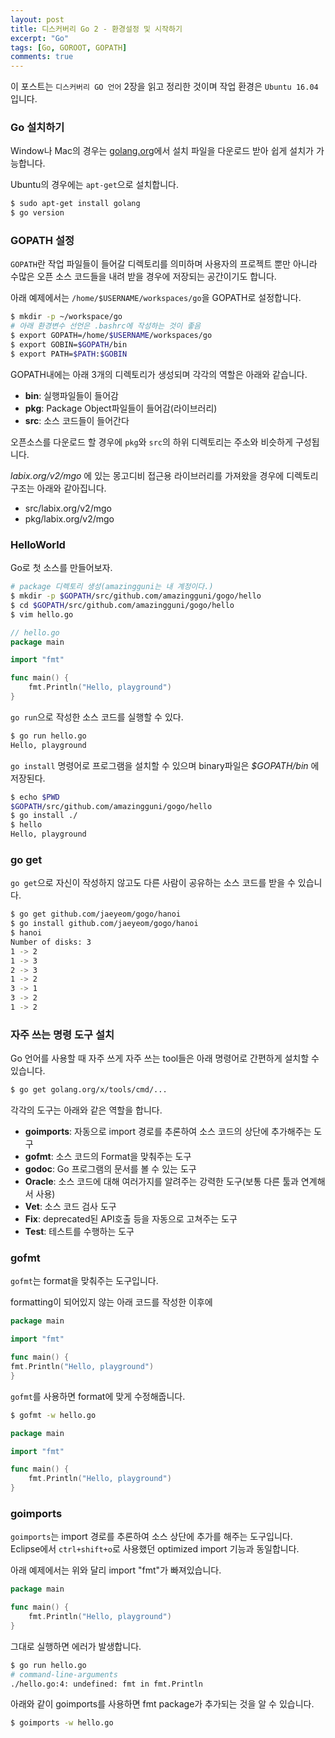 ```yaml
---
layout: post
title: 디스커버리 Go 2 - 환경설정 및 시작하기
excerpt: "Go"
tags: [Go, GOROOT, GOPATH]
comments: true
---
```


이 포스트는 `디스커버리 GO 언어` 2장을 읽고 정리한 것이며 작업 환경은 `Ubuntu 16.04`입니다.

### Go 설치하기

Window나 Mac의 경우는 [golang.org](https://golang.org)에서 설치 파일을 다운로드 받아 쉽게 설치가 가능합니다.  

Ubuntu의 경우에는 `apt-get`으로 설치합니다.


```sh
$ sudo apt-get install golang
$ go version
```

### GOPATH 설정

`GOPATH`란 작업 파일들이 들어갈 디렉토리를 의미하며 사용자의 프로젝트 뿐만 아니라 수많은 오픈 소스 코드들을 내려 받을 경우에 저장되는 공간이기도 합니다.

아래 예제에서는 `/home/$USERNAME/workspaces/go`을 GOPATH로 설정합니다.

```sh
$ mkdir -p ~/workspace/go
# 아래 환경변수 선언은 .bashrc에 작성하는 것이 좋음
$ export GOPATH=/home/$USERNAME/workspaces/go
$ export GOBIN=$GOPATH/bin
$ export PATH=$PATH:$GOBIN
```

GOPATH내에는 아래 3개의 디렉토리가 생성되며 각각의 역할은 아래와 같습니다.

* **bin**: 실행파일들이 들어감
* **pkg**: Package Object파일들이 들어감(라이브러리)
* **src**: 소스 코드들이 들어간다

오픈소스를 다운로드 할 경우에 `pkg`와 `src`의 하위 디렉토리는 주소와 비슷하게 구성됩니다.

*labix.org/v2/mgo* 에 있는 몽고디비 접근용 라이브러리를 가져왔을 경우에 디렉토리 구조는 아래와 같아집니다.

* src/labix.org/v2/mgo
* pkg/labix.org/v2/mgo

### HelloWorld

Go로 첫 소스를 만들어보자.

```sh
# package 디렉토리 생성(amazingguni는 내 계정이다.)
$ mkdir -p $GOPATH/src/github.com/amazingguni/gogo/hello
$ cd $GOPATH/src/github.com/amazingguni/gogo/hello
$ vim hello.go
```

```go
// hello.go
package main

import "fmt"

func main() {
	fmt.Println("Hello, playground")
}
```

`go run`으로 작성한 소스 코드를 실행할 수 있다.

```sh
$ go run hello.go
Hello, playground
```

`go install` 명령어로 프로그램을 설치할 수 있으며 binary파일은 *$GOPATH/bin* 에 저장된다.

```sh
$ echo $PWD
$GOPATH/src/github.com/amazingguni/gogo/hello
$ go install ./
$ hello
Hello, playground
```

### go get

`go get`으로 자신이 작성하지 않고도 다른 사람이 공유하는 소스 코드를 받을 수 있습니다.

```sh
$ go get github.com/jaeyeom/gogo/hanoi
$ go install github.com/jaeyeom/gogo/hanoi
$ hanoi
Number of disks: 3
1 -> 2
1 -> 3
2 -> 3
1 -> 2
3 -> 1
3 -> 2
1 -> 2
```


### 자주 쓰는 명령 도구 설치

Go 언어를 사용할 때 자주 쓰게 자주 쓰는 tool들은 아래 명령어로 간편하게 설치할 수 있습니다.

```sh
$ go get golang.org/x/tools/cmd/...
```

각각의 도구는 아래와 같은 역할을 합니다.

* **goimports**: 자동으로 import 경로를 추론하여 소스 코드의 상단에 추가해주는 도구 
* **gofmt**: 소스 코드의 Format을 맞춰주는 도구
* **godoc**: Go 프로그램의 문서를 볼 수 있는 도구
* **Oracle**: 소스 코드에 대해 여러가지를 알려주는 강력한 도구(보통 다른 툴과 연계해서 사용)
* **Vet**: 소스 코드 검사 도구
* **Fix**: deprecated된 API호출 등을 자동으로 고쳐주는 도구
* **Test**: 테스트를 수행하는 도구


### gofmt

`gofmt`는 format을 맞춰주는 도구입니다. 

formatting이 되어있지 않는 아래 코드를 작성한 이후에 

```go
package main

import "fmt"

func main() {
fmt.Println("Hello, playground")
}
```

`gofmt`를 사용하면 format에 맞게 수정해줍니다.

```sh
$ gofmt -w hello.go
```

```go
package main

import "fmt"

func main() {
	fmt.Println("Hello, playground")
}
```

### goimports

`goimports`는 import 경로를 추론하여 소스 상단에 추가를 해주는 도구입니다.  
Eclipse에서 `ctrl+shift+o`로 사용했던 optimized import 기능과 동일합니다. 

아래 예제에서는 위와 달리 import "fmt"가 빠져있습니다.

```go
package main

func main() {
	fmt.Println("Hello, playground")
}
```

그대로 실행하면 에러가 발생합니다.

```sh
$ go run hello.go 
# command-line-arguments
./hello.go:4: undefined: fmt in fmt.Println
```

아래와 같이 goimports를 사용하면 fmt package가 추가되는 것을 알 수 있습니다.

```sh
$ goimports -w hello.go
```


